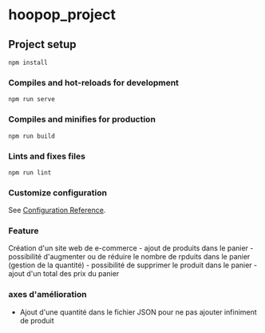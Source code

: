 # hoopop_project

## Project setup
```
npm install
```

### Compiles and hot-reloads for development
```
npm run serve
```

### Compiles and minifies for production
```
npm run build
```

### Lints and fixes files
```
npm run lint
```

### Customize configuration
See [Configuration Reference](https://cli.vuejs.org/config/).

### Feature

Création d'un site web de e-commerce
    - ajout de produits dans le panier
    - possibilité d'augmenter ou de réduire le nombre de rpduits dans le panier (gestion de la quantité)
    - possibilité de supprimer le produit dans le panier
    - ajout d'un total des prix du panier


### axes d'amélioration

- Ajout d'une quantité dans le fichier JSON pour ne pas ajouter infiniment de produit
